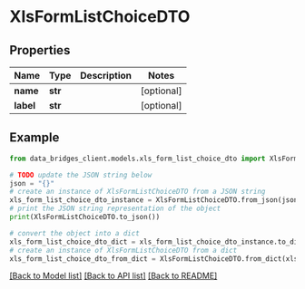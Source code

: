 # XlsFormListChoiceDTO


## Properties

Name | Type | Description | Notes
------------ | ------------- | ------------- | -------------
**name** | **str** |  | [optional] 
**label** | **str** |  | [optional] 

## Example

```python
from data_bridges_client.models.xls_form_list_choice_dto import XlsFormListChoiceDTO

# TODO update the JSON string below
json = "{}"
# create an instance of XlsFormListChoiceDTO from a JSON string
xls_form_list_choice_dto_instance = XlsFormListChoiceDTO.from_json(json)
# print the JSON string representation of the object
print(XlsFormListChoiceDTO.to_json())

# convert the object into a dict
xls_form_list_choice_dto_dict = xls_form_list_choice_dto_instance.to_dict()
# create an instance of XlsFormListChoiceDTO from a dict
xls_form_list_choice_dto_from_dict = XlsFormListChoiceDTO.from_dict(xls_form_list_choice_dto_dict)
```
[[Back to Model list]](../README.md#documentation-for-models) [[Back to API list]](../README.md#documentation-for-api-endpoints) [[Back to README]](../README.md)


